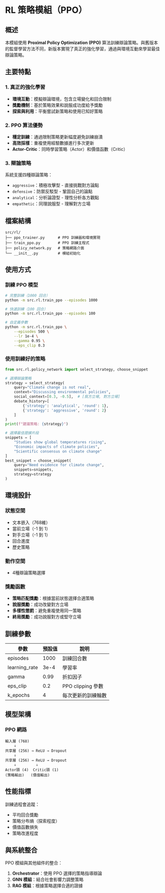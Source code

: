 # RL 策略模組（PPO）

## 概述

本模組使用 **Proximal Policy Optimization (PPO)** 算法訓練辯論策略。與舊版本的監督學習方法不同，新版本實現了真正的強化學習，通過與環境互動來學習最佳辯論策略。

## 主要特點

### 1. 真正的強化學習
- **環境互動**：模擬辯論環境，包含立場變化和回合限制
- **獎勵機制**：基於策略效果和說服成功度給予獎勵
- **探索與利用**：平衡嘗試新策略和使用已知好策略

### 2. PPO 算法優勢
- **穩定訓練**：通過限制策略更新幅度避免訓練崩潰
- **高效採樣**：重複使用經驗數據進行多次更新
- **Actor-Critic**：同時學習策略（Actor）和價值函數（Critic）

### 3. 辯論策略
系統支援四種辯論策略：
- `aggressive`：積極攻擊型 - 直接挑戰對方論點
- `defensive`：防禦反駁型 - 鞏固自己的論點
- `analytical`：分析論證型 - 理性分析各方觀點
- `empathetic`：同理說服型 - 理解對方立場

## 檔案結構

```
src/rl/
├── ppo_trainer.py      # PPO 訓練器和環境實現
├── train_ppo.py        # PPO 訓練主程式
├── policy_network.py   # 策略網路介面
└── __init__.py         # 模組初始化
```

## 使用方式

### 訓練 PPO 模型
```bash
# 完整訓練（1000 回合）
python -m src.rl.train_ppo --episodes 1000

# 快速訓練（100 回合）
python -m src.rl.train_ppo --episodes 100

# 自定義參數
python -m src.rl.train_ppo \
    --episodes 500 \
    --lr 1e-4 \
    --gamma 0.95 \
    --eps_clip 0.3
```

### 使用訓練好的策略
```python
from src.rl.policy_network import select_strategy, choose_snippet

# 選擇辯論策略
strategy = select_strategy(
    query="Climate change is not real",
    context="Discussing environmental policies",
    social_context=[0.3, -0.5],  # [我方立場, 對方立場]
    debate_history=[
        {'strategy': 'analytical', 'round': 1},
        {'strategy': 'aggressive', 'round': 2}
    ]
)
print(f"建議策略: {strategy}")

# 選擇最佳證據片段
snippets = [
    "Studies show global temperatures rising",
    "Economic impacts of climate policies",
    "Scientific consensus on climate change"
]
best_snippet = choose_snippet(
    query="Need evidence for climate change",
    snippets=snippets,
    strategy=strategy
)
```

## 環境設計

### 狀態空間
- 文本嵌入（768維）
- 當前立場（-1 到 1）
- 對手立場（-1 到 1）
- 回合進度
- 歷史策略

### 動作空間
- 4種辯論策略選擇

### 獎勵函數
- **策略匹配獎勵**：根據當前狀態選擇合適策略
- **說服獎勵**：成功改變對方立場
- **多樣性懲罰**：避免重複使用同一策略
- **終局獎勵**：成功說服對方或堅守立場

## 訓練參數

| 參數 | 預設值 | 說明 |
|------|--------|------|
| episodes | 1000 | 訓練回合數 |
| learning_rate | 3e-4 | 學習率 |
| gamma | 0.99 | 折扣因子 |
| eps_clip | 0.2 | PPO clipping 參數 |
| k_epochs | 4 | 每次更新的訓練輪數 |

## 模型架構

### PPO 網路
```
輸入層 (768) 
    ↓
共享層 (256) → ReLU → Dropout
    ↓
共享層 (256) → ReLU → Dropout
    ↓         ↓
Actor頭 (4)  Critic頭 (1)
(策略輸出)   (價值輸出)
```

## 性能指標

訓練過程會追蹤：
- 平均回合獎勵
- 策略分布熵（探索程度）
- 價值函數損失
- 策略改進程度

## 與系統整合

PPO 模組與其他組件的整合：
1. **Orchestrator**：使用 PPO 選擇的策略指導辯論
2. **GNN 模組**：結合社會影響力調整策略
3. **RAG 模組**：根據策略選擇合適的證據 